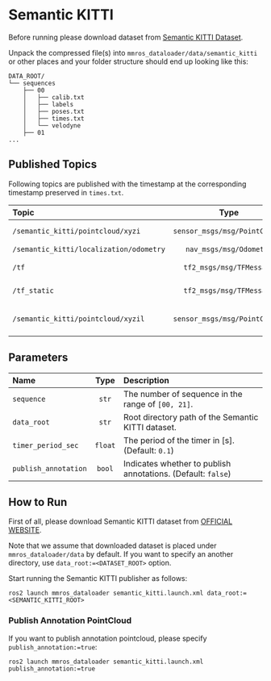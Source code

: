 # Semantic KITTI

Before running please download dataset from [Semantic KITTI Dataset](https://www.semantic-kitti.org/dataset.html#download).

Unpack the compressed file(s) into `mmros_dataloader/data/semantic_kitti` or other places and your folder structure should end up looking like this:

```shell
DATA_ROOT/
└── sequences
    ├── 00
    │   ├── calib.txt
    │   ├── labels
    │   ├── poses.txt
    │   ├── times.txt
    │   └── velodyne
    ├── 01
...
```

## Published Topics

Following topics are published with the timestamp at the corresponding timestamp preserved in `times.txt`.

| Topic                                   |             Type              | Description                                                               |
| :-------------------------------------- | :---------------------------: | :------------------------------------------------------------------------ |
| `/semantic_kitti/pointcloud/xyzi`       | `sensor_msgs/msg/PointCloud2` | Pointcloud which includes x, y, z and intensity.                          |
| `/semantic_kitti/localization/odometry` |    `nav_msgs/msg/Odometry`    | Ego vehicle odometry.                                                     |
| `/tf`                                   |   `tf2_msgs/msg/TFMessage`    | Transform of the ego vehicle.                                             |
| `/tf_static`                            |   `tf2_msgs/msg/TFMessage`    | Static transform of each sensor.                                          |
| `/semantic_kitti/pointcloud/xyzil`      | `sensor_msgs/msg/PointCloud2` | Pointcloud with labels, which is published if `publish_annotation:=true`. |

## Parameters

| Name                 |  Type   | Description                                                  |
| :------------------- | :-----: | :----------------------------------------------------------- |
| `sequence`           |  `str`  | The number of sequence in the range of `[00, 21]`.           |
| `data_root`          |  `str`  | Root directory path of the Semantic KITTI dataset.           |
| `timer_period_sec`   | `float` | The period of the timer in [s]. (Default: `0.1`)             |
| `publish_annotation` | `bool`  | Indicates whether to publish annotations. (Default: `false`) |

## How to Run

First of all, please download Semantic KITTI dataset from [OFFICIAL WEBSITE](https://www.semantic-kitti.org/index.html).

Note that we assume that downloaded dataset is placed under `mmros_dataloader/data` by default.
If you want to specify an another directory, use `data_root:=<DATASET_ROOT>` option.

Start running the Semantic KITTI publisher as follows:

```shell
ros2 launch mmros_dataloader semantic_kitti.launch.xml data_root:=<SEMANTIC_KITTI_ROOT>
```

### Publish Annotation PointCloud

If you want to publish annotation pointcloud, please specify `publish_annotation:=true`:

```shell
ros2 launch mmros_dataloader semantic_kitti.launch.xml publish_annotation:=true
```
